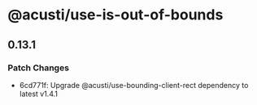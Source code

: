 # @acusti/use-is-out-of-bounds

## 0.13.1

### Patch Changes

- 6cd771f: Upgrade @acusti/use-bounding-client-rect dependency to latest
  v1.4.1
